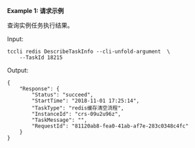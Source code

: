 **Example 1: 请求示例**

查询实例任务执行结果。

Input: 

```
tccli redis DescribeTaskInfo --cli-unfold-argument  \
    --TaskId 18215
```

Output: 
```
{
    "Response": {
        "Status": "succeed",
        "StartTime": "2018-11-01 17:25:14",
        "TaskType": "redis缓存清空流程",
        "InstanceId": "crs-09u2u96z",
        "TaskMessage": "",
        "RequestId": "81120ab8-fea0-41ab-af7e-283c0348c4fc"
    }
}
```

